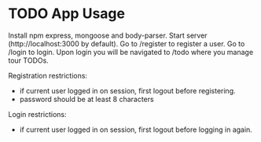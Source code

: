 # TODO App Usage


Install npm express, mongoose and body-parser. 
Start server (http://localhost:3000 by default). 
Go to /register to register a user.
Go to /login to login.
Upon login you will be navigated to /todo where you manage tour TODOs.

Registration restrictions:
- if current user logged in on session, first logout before registering.
- password should be at least 8 characters

Login restrictions:
- if current user logged in on session, first logout before logging in again.
